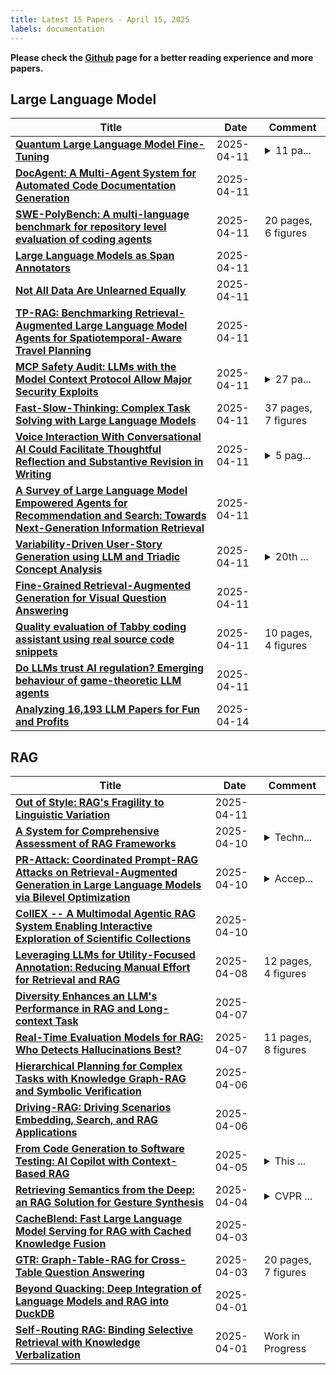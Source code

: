 ```yaml
---
title: Latest 15 Papers - April 15, 2025
labels: documentation
---
```

**Please check the [Github](https://github.com/zezhishao/MTS_Daily_ArXiv) page for a better reading experience and more papers.**

## Large Language Model
| **Title** | **Date** | **Comment** |
| --- | --- | --- |
| **[Quantum Large Language Model Fine-Tuning](http://arxiv.org/abs/2504.08732v1)** | 2025-04-11 | <details><summary>11 pa...</summary><p>11 pages, 11 figures, 15 tables</p></details> |
| **[DocAgent: A Multi-Agent System for Automated Code Documentation Generation](http://arxiv.org/abs/2504.08725v1)** | 2025-04-11 |  |
| **[SWE-PolyBench: A multi-language benchmark for repository level evaluation of coding agents](http://arxiv.org/abs/2504.08703v1)** | 2025-04-11 | 20 pages, 6 figures |
| **[Large Language Models as Span Annotators](http://arxiv.org/abs/2504.08697v1)** | 2025-04-11 |  |
| **[Not All Data Are Unlearned Equally](http://arxiv.org/abs/2504.05058v3)** | 2025-04-11 |  |
| **[TP-RAG: Benchmarking Retrieval-Augmented Large Language Model Agents for Spatiotemporal-Aware Travel Planning](http://arxiv.org/abs/2504.08694v1)** | 2025-04-11 |  |
| **[MCP Safety Audit: LLMs with the Model Context Protocol Allow Major Security Exploits](http://arxiv.org/abs/2504.03767v2)** | 2025-04-11 | <details><summary>27 pa...</summary><p>27 pages, 21 figures, and 2 Tables. Cleans up the TeX source</p></details> |
| **[Fast-Slow-Thinking: Complex Task Solving with Large Language Models](http://arxiv.org/abs/2504.08690v1)** | 2025-04-11 | 37 pages, 7 figures |
| **[Voice Interaction With Conversational AI Could Facilitate Thoughtful Reflection and Substantive Revision in Writing](http://arxiv.org/abs/2504.08687v1)** | 2025-04-11 | <details><summary>5 pag...</summary><p>5 pages; Accepted to Fourth Workshop on Intelligent and Interactive Writing Assistants (In2Writing 2025) at NAACL 2025</p></details> |
| **[A Survey of Large Language Model Empowered Agents for Recommendation and Search: Towards Next-Generation Information Retrieval](http://arxiv.org/abs/2503.05659v2)** | 2025-04-11 |  |
| **[Variability-Driven User-Story Generation using LLM and Triadic Concept Analysis](http://arxiv.org/abs/2504.08666v1)** | 2025-04-11 | <details><summary>20th ...</summary><p>20th International Conference on Evaluation of Novel Approaches to Software Engineering April 4-6, 2025, in Porto, Portugal</p></details> |
| **[Fine-Grained Retrieval-Augmented Generation for Visual Question Answering](http://arxiv.org/abs/2502.20964v2)** | 2025-04-11 |  |
| **[Quality evaluation of Tabby coding assistant using real source code snippets](http://arxiv.org/abs/2504.08650v1)** | 2025-04-11 | 10 pages, 4 figures |
| **[Do LLMs trust AI regulation? Emerging behaviour of game-theoretic LLM agents](http://arxiv.org/abs/2504.08640v1)** | 2025-04-11 |  |
| **[Analyzing 16,193 LLM Papers for Fun and Profits](http://arxiv.org/abs/2504.08619v2)** | 2025-04-14 |  |

## RAG
| **Title** | **Date** | **Comment** |
| --- | --- | --- |
| **[Out of Style: RAG's Fragility to Linguistic Variation](http://arxiv.org/abs/2504.08231v1)** | 2025-04-11 |  |
| **[A System for Comprehensive Assessment of RAG Frameworks](http://arxiv.org/abs/2504.07803v1)** | 2025-04-10 | <details><summary>Techn...</summary><p>Technical Report, 7 pages, 2 figures, 1 table</p></details> |
| **[PR-Attack: Coordinated Prompt-RAG Attacks on Retrieval-Augmented Generation in Large Language Models via Bilevel Optimization](http://arxiv.org/abs/2504.07717v1)** | 2025-04-10 | <details><summary>Accep...</summary><p>Accepted at SIGIR 2025</p></details> |
| **[CollEX -- A Multimodal Agentic RAG System Enabling Interactive Exploration of Scientific Collections](http://arxiv.org/abs/2504.07643v1)** | 2025-04-10 |  |
| **[Leveraging LLMs for Utility-Focused Annotation: Reducing Manual Effort for Retrieval and RAG](http://arxiv.org/abs/2504.05220v2)** | 2025-04-08 | 12 pages, 4 figures |
| **[Diversity Enhances an LLM's Performance in RAG and Long-context Task](http://arxiv.org/abs/2502.09017v2)** | 2025-04-07 |  |
| **[Real-Time Evaluation Models for RAG: Who Detects Hallucinations Best?](http://arxiv.org/abs/2503.21157v3)** | 2025-04-07 | 11 pages, 8 figures |
| **[Hierarchical Planning for Complex Tasks with Knowledge Graph-RAG and Symbolic Verification](http://arxiv.org/abs/2504.04578v1)** | 2025-04-06 |  |
| **[Driving-RAG: Driving Scenarios Embedding, Search, and RAG Applications](http://arxiv.org/abs/2504.04419v1)** | 2025-04-06 |  |
| **[From Code Generation to Software Testing: AI Copilot with Context-Based RAG](http://arxiv.org/abs/2504.01866v2)** | 2025-04-05 | <details><summary>This ...</summary><p>This work has been accepted for publication in IEEE Software (DOI: 10.1109/MS.2025.3549628)</p></details> |
| **[Retrieving Semantics from the Deep: an RAG Solution for Gesture Synthesis](http://arxiv.org/abs/2412.06786v3)** | 2025-04-04 | <details><summary>CVPR ...</summary><p>CVPR 2025. Project page: https://vcai.mpi-inf.mpg.de/projects/RAG-Gesture/</p></details> |
| **[CacheBlend: Fast Large Language Model Serving for RAG with Cached Knowledge Fusion](http://arxiv.org/abs/2405.16444v3)** | 2025-04-03 |  |
| **[GTR: Graph-Table-RAG for Cross-Table Question Answering](http://arxiv.org/abs/2504.01346v2)** | 2025-04-03 | 20 pages, 7 figures |
| **[Beyond Quacking: Deep Integration of Language Models and RAG into DuckDB](http://arxiv.org/abs/2504.01157v1)** | 2025-04-01 |  |
| **[Self-Routing RAG: Binding Selective Retrieval with Knowledge Verbalization](http://arxiv.org/abs/2504.01018v1)** | 2025-04-01 | Work in Progress |

